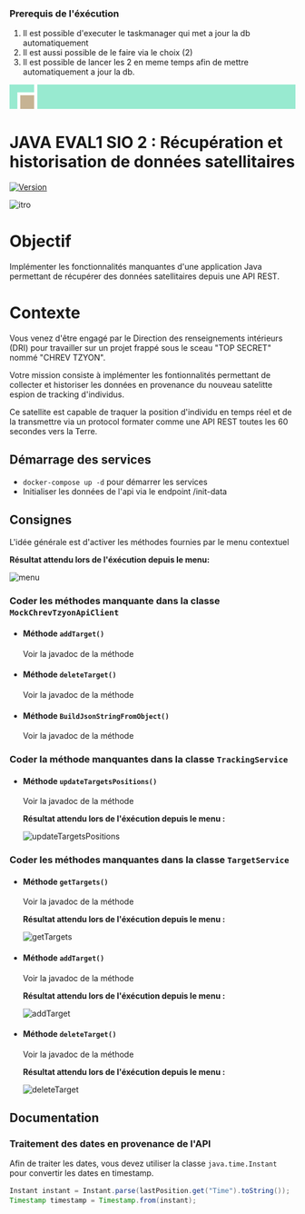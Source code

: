 ### Prerequis de l'éxécution
1. Il est possible d'executer le taskmanager qui met a jour la db automatiquement 
2. Il est aussi possible de le faire via le choix (2)
3. Il est possible de lancer les 2 en meme temps afin de mettre automatiquement a jour la db. 

![separe](https://raw.githubusercontent.com/studoo-app/.github/main/profile/studoo-banner-logo.png)
# JAVA EVAL1 SIO 2 : Récupération et historisation de données satellitaires
[![Version](https://img.shields.io/badge/Version-2024-blue)]()

![itro](./docs/intro.webp)

# Objectif

Implémenter les fonctionnalités manquantes d'une application Java permettant de récupérer des données satellitaires
depuis une API REST.

# Contexte

Vous venez d'être engagé par le Direction des renseignements intérieurs (DRI) pour travailler sur un projet frappé sous le sceau "TOP SECRET" nommé "CHREV TZYON".

Votre mission consiste à implémenter les fontionnalités permettant de collecter et historiser les données en provenance du nouveau satelitte espion de tracking d'individus.

Ce satellite est capable de traquer la position d'individu en temps réel et de la transmettre via un protocol formater comme une API REST toutes les 60 secondes vers la Terre.

## Démarrage des services
- `docker-compose up -d` pour démarrer les services
- Initialiser les données de l'api via le endpoint /init-data
## Consignes

L'idée générale est d'activer les méthodes fournies par le menu contextuel

**Résultat attendu lors de l'éxécution depuis le menu:**

![menu](./docs/menu.png)

### Coder les méthodes manquante dans la classe `MockChrevTzyonApiClient`
- #### Méthode `addTarget()`
    Voir la javadoc de la méthode

- #### Méthode `deleteTarget()`
    Voir la javadoc de la méthode

- #### Méthode `BuildJsonStringFromObject()`
    Voir la javadoc de la méthode

### Coder la méthode manquantes dans la classe `TrackingService` 
- #### Méthode `updateTargetsPositions()`
    Voir la javadoc de la méthode

    **Résultat attendu lors de l'éxécution depuis le menu :**

    ![updateTargetsPositions](./docs/updateTargetPositions.png)

### Coder les méthodes manquantes dans la classe `TargetService`
- #### Méthode `getTargets()`
    Voir la javadoc de la méthode

    **Résultat attendu lors de l'éxécution depuis le menu :**

    ![getTargets](./docs/getTargets.png)

- #### Méthode `addTarget()`
    Voir la javadoc de la méthode

    **Résultat attendu lors de l'éxécution depuis le menu :**

    ![addTarget](./docs/addTarget.png)

- #### Méthode `deleteTarget()`
    Voir la javadoc de la méthode

    **Résultat attendu lors de l'éxécution depuis le menu :**

    ![deleteTarget](./docs/deleteTarget.png)

## Documentation

### Traitement des dates en provenance de l'API
Afin de traiter les dates, vous devez utiliser la classe `java.time.Instant` pour convertir les dates en timestamp.

```java
Instant instant = Instant.parse(lastPosition.get("Time").toString());
Timestamp timestamp = Timestamp.from(instant);
```
